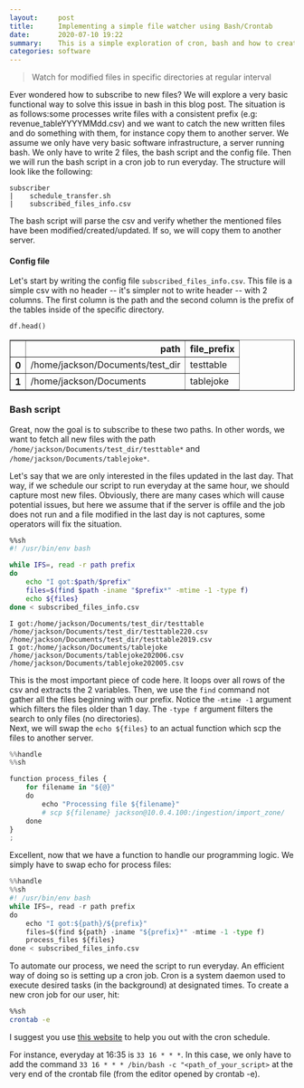 ```yaml
---
layout:     post
title:      Implementing a simple file watcher using Bash/Crontab
date:       2020-07-10 19:22
summary:    This is a simple exploration of cron, bash and how to create a file watcher.
categories: software
---
```

> Watch for modified files in specific directories at regular interval

Ever wondered how to subscribe to new files? We will explore a very basic functional way to solve this issue in bash in this blog post. The situation is as follows:some processes write files with a consistent prefix (e.g: revenue_tableYYYYMMdd.csv) and we want to catch the new written files and do something with them, for instance copy them to another server.  We assume we only have very basic software infrastructure, a server running bash. We only have to write 2 files, the bash script and the config file. Then we will run the bash script in a cron job to run everyday. The structure will look like the following:
```
subscriber
|    schedule_transfer.sh
|    subscribed_files_info.csv
```
The bash script will parse the csv and verify whether the mentioned files have been modified/created/updated. If so, we will copy them to another server.

#### Config file
Let's start by writing the config file `subscribed_files_info.csv`. This file is a simple csv with no header -- it's simpler not to write header -- with 2 columns. The first column is the path and the second column is the prefix of the tables inside of the specific directory.

```python
df.head()
```




<div>
<style scoped>
    .dataframe tbody tr th:only-of-type {
        vertical-align: middle;
    }

    .dataframe tbody tr th {
        vertical-align: top;
    }

    .dataframe thead th {
        text-align: right;
    }
</style>
<table border="1" class="dataframe">
  <thead>
    <tr style="text-align: right;">
      <th></th>
      <th>path</th>
      <th>file_prefix</th>
    </tr>
  </thead>
  <tbody>
    <tr>
      <th>0</th>
      <td>/home/jackson/Documents/test_dir</td>
      <td>testtable</td>
    </tr>
    <tr>
      <th>1</th>
      <td>/home/jackson/Documents</td>
      <td>tablejoke</td>
    </tr>
  </tbody>
</table>
</div>



### Bash script 
Great, now the goal is to subscribe to these two paths. In other words, we want to fetch all new files with the path `/home/jackson/Documents/test_dir/testtable*` and `/home/jackson/Documents/tablejoke*`. 

Let's say that we are only interested in the files updated in the last day. That way, if we schedule our script to run everyday at the same hour, we should capture most new files. Obviously, there are many cases which will cause potential issues, but here we assume that if the server is offile and the job does not run and a file modified in the last day is not captures, some operators will fix the situation.


```sh
%%sh
#! /usr/bin/env bash

while IFS=, read -r path prefix
do
    echo "I got:$path/$prefix"
    files=$(find $path -iname "$prefix*" -mtime -1 -type f)
    echo ${files}
done < subscribed_files_info.csv

```

    I got:/home/jackson/Documents/test_dir/testtable
    /home/jackson/Documents/test_dir/testtable220.csv /home/jackson/Documents/test_dir/testtable2019.csv
    I got:/home/jackson/Documents/tablejoke
    /home/jackson/Documents/tablejoke202006.csv /home/jackson/Documents/tablejoke202005.csv


This is the most important piece of code here. It loops over all rows of the csv and extracts the 2 variables. Then, we use the `find` command not gather all the files beginning with our prefix. Notice the `-mtime -1` argument which filters the files older than 1 day. The `-type f` argument filters the search to only files (no directories).  
Next, we will swap the `echo ${files}` to an actual function which scp the files to another server.

```python
%%handle
%%sh

function process_files {
    for filename in "${@}"
    do
        echo "Processing file ${filename}"
        # scp ${filename} jackson@10.0.4.100:/ingestion/import_zone/
    done
}
;
```

Excellent, now that we have a function to handle our programming logic. We simply have to swap echo for process files:

```python
%%handle
%%sh
#! /usr/bin/env bash
while IFS=, read -r path prefix
do
    echo "I got:${path}/${prefix}"
    files=$(find ${path} -iname "${prefix}*" -mtime -1 -type f)
    process_files ${files}
done < subscribed_files_info.csv
```

To automate our process, we need the script to run everyday. An efficient way of doing so is setting up a cron job. Cron is a system daemon used to execute desired tasks (in the background) at designated times. To create a new cron job for our user, hit:

```sh
%%sh
crontab -e
```

I suggest you use [this website](https://crontab.guru/) to help you out with the cron schedule.  

For instance, everyday at 16:35 is `33 16 * * *`. In this case, we only have to add the command 
`33 16 * * * /bin/bash -c "<path_of_your_script>` at the very end of the crontab file (from the editor opened by crontab -e).
